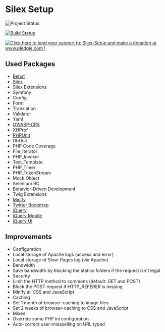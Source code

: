 # Silex Setup
![Project Status](http://stillmaintained.com/fabiocicerchia/Silex-Setup.png)

[![Build Status](https://secure.travis-ci.org/fabiocicerchia/Silex-Setup.png)](http://travis-ci.org/fabiocicerchia/Silex-Setup)

[![Click here to lend your support to: Silex-Setup and make a donation at www.pledgie.com !](http://www.pledgie.com/campaigns/16385.png?skin_name=chrome)](http://www.pledgie.com/campaigns/16385)

## Used Packages
* [Behat](http://behat.org/)
* [Silex](http://silex.sensiolabs.org/)
 * Silex Extensions
* Symfony
 * Config
 * Form
 * Translation
 * Validator
 * Yaml
* [OWASP-CRS](https://www.owasp.org/index.php/Category:OWASP_ModSecurity_Core_Rule_Set_Project)
* XHProf
* [PHPUnit](http://http://www.phpunit.de)
 * DbUnit
 * PHP Code Coverage
 * File_Iterator
 * PHP_Invoker
 * Text_Template
 * PHP_Timer
 * PHP_TokenStream
 * Mock Object
 * Selenium RC
 * Behavior-Driven Development
* Twig Extensions
* [Minify](http://code.google.com/p/minify)
* [Twitter Bootstrap](http://twitter.github.com/bootstrap)
* [jQuery](http://jquery.com)
* [jQuery Mobile](http://jquerymobile.com)
* [jQuery UI](http://jqueryui.com)

## Improvements
* Configuration
 * Local storage of Apache logs (access and error)
 * Local storage of Slow-Pages log (via Apache)
* Bandwidth
 * Save bandwidth by blocking the statics folders if the request isn't legal
* Security
 * Limit the HTTP method to commons (default: GET and POST)
 * Block the POST request if HTTP_REFERER is missing
 * Minify all CSS and JavaScript
* Caching
 * Set 1 month of browser-caching to image files
 * Set 2 weeks of browser-caching to CSS and JavaScript
* Mixed
 * Override some PHP ini configuration
 * Auto-correct user-misspelling on URL typed
